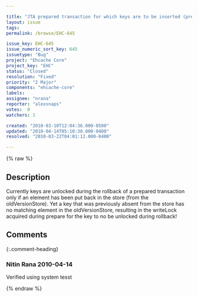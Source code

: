 ```yaml
---

title: "JTA prepared transaction for which keys are to be inserted (previously absent) aren't unlocked when rolled back"
layout: issue
tags: 
permalink: /browse/EHC-645

issue_key: EHC-645
issue_numeric_sort_key: 645
issuetype: "Bug"
project: "Ehcache Core"
project_key: "EHC"
status: "Closed"
resolution: "Fixed"
priority: "2 Major"
components: "ehcache-core"
labels: 
assignee: "nrana"
reporter: "alexsnaps"
votes:  0
watchers: 1

created: "2010-03-10T12:04:36.000-0500"
updated: "2010-04-14T05:10:30.000-0400"
resolved: "2010-03-22T04:01:12.000-0400"

---
```




{% raw %}



## Description

<div markdown="1" class="description">

Currently keys are unlocked during the rollback of a prepared transaction only if an element has been put back in the store (from the oldVersionStore).
Yet a key that was previously absent from the store has no matching element in the oldVersionStore, resulting in the writeLock acquired during prepare for the key to no be unlocked during rollback!

</div>

## Comments


{:.comment-heading}
### **Nitin Rana** <span class="date">2010-04-14</span>

<div markdown="1" class="comment">

Verified using system tesst

</div>



{% endraw %}
